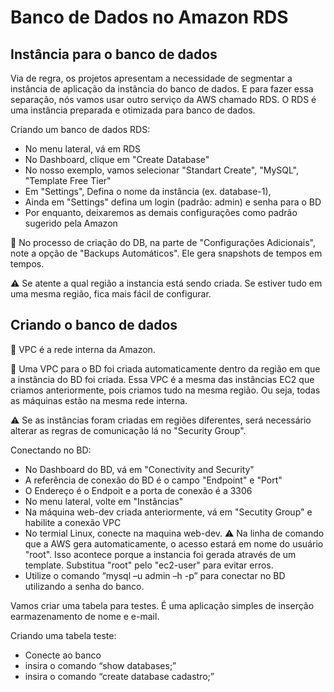 # Banco de Dados no Amazon RDS

## Instância para o banco de dados

Via de regra, os projetos apresentam a necessidade de segmentar a instância de aplicação da instância do banco de dados. 
E para fazer essa separação, nós vamos usar outro serviço da AWS chamado RDS. 
O RDS é uma instância preparada e otimizada para banco de dados. 

Criando um banco de dados RDS:

* No menu lateral, vá em RDS
* No Dashboard, clique em "Create Database"
* No nosso exemplo, vamos selecionar "Standart Create", "MySQL", "Template Free Tier"
* Em "Settings", Defina o nome da instância (ex. database-1), 
* Ainda em "Settings" defina um login (padrão: admin) e senha para o BD
* Por enquanto, deixaremos as demais configurações como padrão sugerido pela Amazon

📌 No processo de criação do DB, na parte de "Configurações Adicionais", note a opção de "Backups Automáticos". Ele gera snapshots de tempos em tempos. 

⚠️ Se atente a qual região a instancia está sendo criada. Se estiver tudo em uma mesma região, fica mais fácil de configurar.

## Criando o banco de dados

📌 VPC é a rede interna da Amazon.

📌 Uma VPC para o BD foi criada automaticamente dentro da região em que a instância do BD foi criada.
Essa VPC é a mesma das instâncias EC2 que criamos anteriormente, pois criamos tudo na mesma região.
Ou seja, todas as máquinas estão na mesma rede interna. 

⚠️ Se as instâncias foram criadas em regiões diferentes, será necessário alterar as regras de comunicação lá no "Security Group".

Conectando no BD:

* No Dashboard do BD, vá em "Conectivity and Security"
* A referência de conexão do BD é o campo "Endpoint" e "Port"
* O Endereço é o Endpoit e a porta de conexão é a 3306
* No menu lateral, volte em "Instâncias"
* Na máquina web-dev criada anteriormente, vá em "Secutity Group" e habilite a conexão VPC
* No termial Linux, conecte na maquina web-dev. ⚠️ Na linha de comando que a AWS gera automaticamente, o acesso estará em nome do usuário "root". Isso acontece porque a instancia foi gerada através de um template. Substitua "root" pelo "ec2-user" para evitar erros.
* Utilize o comando  “mysql –u admin –h <endpoint> -p” para conectar no BD utilizando a senha do banco. 

Vamos criar uma tabela para testes. É uma aplicação simples de inserção earmazenamento de nome e e-mail.
	
Criando uma tabela teste:

* Conecte ao banco
* insira o comando “show databases;”
* insira o comando “create database cadastro;”
